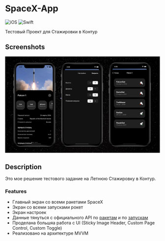 # SpaceX-App

![iOS](https://img.shields.io/badge/iOS-15%20-blue)
![Swift](https://img.shields.io/badge/Swift-5-orange?logo=Swift&logoColor=white)

Тестовый Проект для Стажировки в Контур

## Screenshots

<img src="./preview.png" width="800"/>

## Description

Это мое решение тестового задание на Летнюю Стажировку в Контур.

### Features
- Главный экран со всеми ракетами SpaceX
- Экран со всеми запусками рокет
- Экран настроек
- Данные тянуться с официального API по <a href="https://api.spacexdata.com/v4/rockets">ракетам</a> и по <a href="https://api.spacexdata.com/v4/launches">запускам</a>
- Проделана большяа работа с UI (Sticky Image Header, Custom Page Control, Custom Toggle)
- Реализовано на архитектуре MVVM

